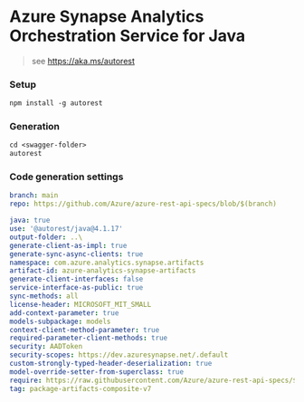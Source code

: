 # Azure Synapse Analytics Orchestration Service for Java

> see https://aka.ms/autorest

### Setup

```ps
npm install -g autorest
```

### Generation
```ps
cd <swagger-folder>
autorest
```

### Code generation settings
```yaml
branch: main
repo: https://github.com/Azure/azure-rest-api-specs/blob/$(branch)
```

```yaml
java: true
use: '@autorest/java@4.1.17'
output-folder: ..\
generate-client-as-impl: true
generate-sync-async-clients: true
namespace: com.azure.analytics.synapse.artifacts
artifact-id: azure-analytics-synapse-artifacts
generate-client-interfaces: false
service-interface-as-public: true
sync-methods: all
license-header: MICROSOFT_MIT_SMALL
add-context-parameter: true
models-subpackage: models
context-client-method-parameter: true
required-parameter-client-methods: true
security: AADToken
security-scopes: https://dev.azuresynapse.net/.default
custom-strongly-typed-header-deserialization: true
model-override-setter-from-superclass: true
require: https://raw.githubusercontent.com/Azure/azure-rest-api-specs/$(branch)/specification/synapse/data-plane/readme.md
tag: package-artifacts-composite-v7
```

